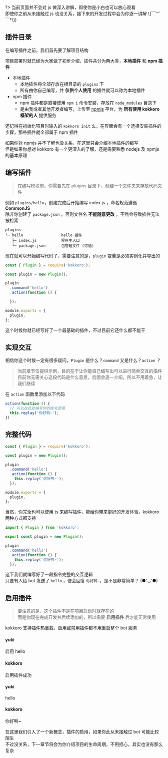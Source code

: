 ?> 当前页面并不会对 js 做深入讲解，即使你是小白也可以放心观看  
即使你之前从未接触过 js 也没关系，接下来的开发过程中会为你逐一讲解 \\(￣︶￣*\\))

## 插件目录

在编写插件之前，我们首先要了解项目结构

项目部署时就已经为大家做了初步介绍，插件共分为两大类，**本地插件** 和 **npm 插件**

- 本地插件
  + 本地插件将全部存放在根目录的 `plugins` 下
  + 所有由你自己编写，并 **仅供个人使用** 的插件就可以称为本地插件
- npm 插件
  + npm 插件都是直接使用 `npm i` 命令安装，存放在 `node_modules` 目录下
  + 是由我或者其他开发者编写，上传至 [npmjs](https://www.npmjs.com/) 平台，为 **所有使用 kokkoro 框架的人** 提供服务

还记得在初始化项目时输入的 `kokkoro init` 么，在界面会有一个选择安装插件的步骤，那些插件就全部属于 npm 插件

如果你对 npmjs 并不了解也没关系，在这里只会介绍本地插件的编写  
但是如果你想对 kokkoro 有一个更深入的了解，还是需要熟悉 nodejs 及 npmjs 的基本原理

## 编写插件

> 在编写模块前，你需要先在 plugins 目录下，创建一个文件夹来存放代码文件

例如 `plugins/hello`，创建完成后开始编写 index.js ，命名规范遵循 **CommonJS**  
除非你创建了 `package.json` ，否则文件名 **不能随意更改** ，不然会导致插件无法被检索

```text
plugins
└─ hello                 hello 插件
   ├─ index.js           程序主入口
   └─ package.json       包管理文件 (可选)
```

现在就可以开始编写代码了，需要注意的是，`plugin` 变量是必须实例化并导出的

``` javascript
const { Plugin } = require('kokkoro');

const plugin = new Plugin();

plugin
  .command('hello')
  .action(function () {

  });

module.exports = {
  plugin,
};
```

这个时候你就已经写好了一个最基础的插件，不过目前它还什么都不能干

## 实现交互

相信你这个时候一定有很多疑问，`Plugin` 是什么？`command` 又是什么？`action` ？

> 当前章节仅提供示例，目的在于让你能自己编写出可以进行简单交互的插件  
目前你无需关心这段代码是什么意思，后面会逐一介绍，所以不用着急，让我们继续

在 `action` 函数里添加以下代码

```javascript
action(function () {
  // 可以在此处编写你的指令逻辑
  this.replay('你好鸭~');
})
```

## 完整代码

``` javascript
const { Plugin } = require('kokkoro');
  
const plugin = new Plugin();

plugin
  .command('hello')
  .action(function () {
    this.replay('你好鸭~');
  });

module.exports = {
  plugin,
};
```

当然，你完全也可以使用 ts 来编写插件，能给你带来更好的开发体验，kokkoro 两种方式都支持

```typescript
import { Plugin } from 'kokkoro';

export const plugin = new Plugin();

plugin
  .command('hello')
  .action(function () {
    this.replay('你好鸭~');
  });
```
这下我们就编写好了一段指令完整的交互逻辑  
只要有人给 bot 发送了 `hello` ，便会回复 `你好鸭~`，是不是非常简单？ (●'◡'●)

## 启用插件
> 要注意的是，这个插件不是在项目启动时就存在的  
> 而是你现在完成开发并后续添加的，所以需要 **启用插件** 后才能正常使用

kokkoro 支持插件热重载，启用或禁用插件都不用重启整个 bot 服务

<!-- chat:start -->

#### **yuki**

启用 hello

#### **kokkoro**

启用插件成功

#### **yuki**

hello

#### **kokkoro**

你好鸭~

<!-- chat:end -->

在这里我们引入了一个新概念，插件的启用，如果你此从未接触过 bot 可能比较陌生  
不过没关系，下一章节将会为你介绍项目的生命周期，不用担心，其实也没有那么复杂